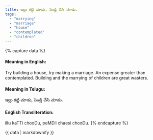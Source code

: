 ```yaml
---
title: ఇల్లు కట్టి చూడు, పెండ్లి చేసి చూడు.
tags:
  - "marrying"
  - "marriage"
  - "house"
  - "contemplated"
  - "children"
---
```


{% capture data %}
#### Meaning in English:
Try building a house, try making a marriage.
An expense greater than contemplated.
Building and the marrying of children are great wasters.

#### Meaning in Telugu:
ఇల్లు కట్టి చూడు, పెండ్లి చేసి చూడు.

#### English Transliteration:
illu kaTTi chooDu, peMDli chaesi chooDu.
{% endcapture %}

{{ data | markdownify }}

